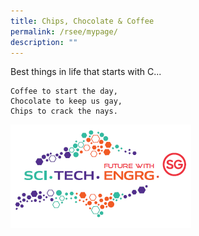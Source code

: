 ```yaml
---
title: Chips, Chocolate & Coffee
permalink: /rsee/mypage/
description: ""
---
```

Best things in life that starts with C... 

```
Coffee to start the day, 
Chocolate to keep us gay, 
Chips to crack the nays.  
```

![](/images/5B7EAE41-0269-437D-AA0A-4C1948CD5A69.png)

